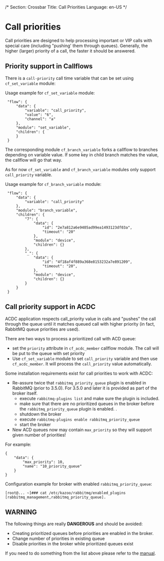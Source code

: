 /*
Section: Crossbar
Title: Call Priorities
Language: en-US
*/

Call priorities
=================
Call priorities are designed to help processing important or VIP calls with special care (including "pushing' them through queues). Generally, the higher (larger) priority of a call, the faster it should be answered.

Priority support in Callflows
---------------------------------
There is a `call-priority` call time variable that can be set using `cf_set_variable` module:

Usage example for `cf_set_variable` module:

	 "flow": {
	     "data": {
	         "variable": "call_priority",
	         "value": "6",
	         "channel": "a"
	     },
	     "module": "set_variable",
	     "children": {
	     }
	 }

The corresponding module `cf_branch_variable` forks a callflow to branches depending on variable value. If some key in child branch matches the value, the callflow will go that way.

As for now `cf_set_variable` and `cf_branch_variable` modules only support  `call_priority` variable.

Usage example for `cf_branch_variable` module:

	 "flow": {
	     "data": {
             "variable": "call_priority"
	     },
	     "module": "branch_variable",
         "children": {
             "7": {
                 "data": {
                     "id": "2e7a812a6e9405ad99ea1493123df03a",
                     "timeout": "20"
                 },
                 "module": "device",
                 "children": {}
             },
             "_": {
                 "data": {
                     "id": "4f18af4f889a368e8153232a7e891209",
                     "timeout": "20",
                 },
                 "module": "device",
                 "children": {}
             }
	     }
	 }

Call priority support in ACDC
--------------------------------

ACDC application respects call\_priority value in calls and "pushes" the call through the queue until it matches queued call with higher priority (in fact, RabbitMQ queue priorities are used).

There are two ways to process a prioritized call with ACD queue:

* set the `priority` attribute in `cf_acdc_member` callflow module. The call will be put to the queue with set priority
* Use `cf_set_variable` module to set `call_priority` variable and then use `cf_acdc_member`. It will process the `call_priority` value automatically.

Some installation requirements exist for call priorities to work with ACDC:

 - Re-assure twice that  `rabbitmq_priority_queue` plugin is enabled in RabbitMQ (prior to 3.5.0). For 3.5.0 and later it is provided as part of the broker itself.
	 - execute `rabbitmq-plugins list` and make sure the plugin is included.
	 - make sure that there are no prioritized queues in the broker before the `rabbitmq_priority_queue` plugin is enabled. .
	 - shutdown the broker
	 - execute `rabbitmq-plugins enable rabbitmq_priority_queue`
	 - start the broker
 - New ACD queues now may contain `max_priority` so they will support given number of priorities!

For example:

    {
        "data": {
            "max_priority": 10,
            "name": "10_priority_queue"
        }
    }

Configuration example for broker with enabled `rabbitmq_priority_queue`:

    [root@... ~]### cat /etc/kazoo/rabbitmq/enabled_plugins
    [rabbitmq_management,rabbitmq_priority_queue].

WARNING
--------------
The following things are really **DANGEROUS** and should be avoided:

* Creating prioritized queues before priorities are enabled in the broker.
* Change number of priorities in existing queue
* Disable priorities in the broker while prioritized queues exist

If you need to do something from the list above please refer to the [manual](https://github.com/rabbitmq/rabbitmq-priority-queue/tree/3431dc1ef8ea53e9a556c6be8bc1b417ac03b58d).

